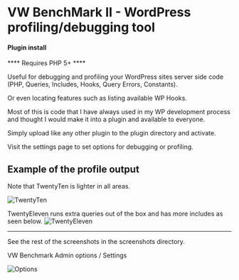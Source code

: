 VW BenchMark II - WordPress profiling/debugging tool
===================================================
#### Plugin install
**** Requires PHP 5+ ****

Useful for debugging and profiling your WordPress sites server side code (PHP, Queries, Includes, Hooks, Query Errors, Constants).

Or even locating features such as listing available WP Hooks.

Most of this is code that I have always used in my WP development process and thought I would make it into a plugin and available to everyone.

Simply upload like any other plugin to the plugin directory and activate.

Visit the settings page to set options for debugging or profiling.


Example of the profile output
----------------------------------------------
Note that TwentyTen is lighter in all areas.

![TwentyTen](https://github.com/topdown/WP-Benchmark/raw/master/vw_benchmark/screenshots/twentyten.png?raw=true "TwentyTen")

TwentyEleven runs extra queries out of the box and has more includes as seen below.
![TwentyEleven](https://github.com/topdown/WP-Benchmark/raw/master/vw_benchmark/screenshots/twentyeleven.png?raw=true "TwentyEleven")

----------------------------------------------
See the rest of the screenshots in the screenshots directory.


VW Benchmark Admin options / Settings

![Options](https://github.com/topdown/WP-Benchmark/raw/master/vw_benchmark/screenshots/options.png "Options")


